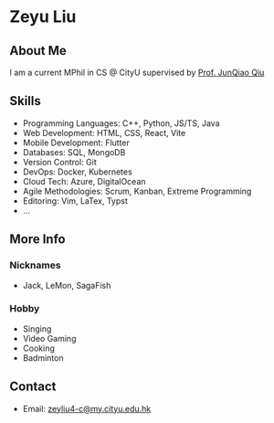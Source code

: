 # Zeyu Liu
## About Me
I am a current MPhil in CS @ CityU supervised by [Prof. JunQiao Qiu](https://junqiaoqiu.github.io/)

## Skills
- Programming Languages: C++, Python, JS/TS, Java
- Web Development: HTML, CSS, React, Vite
- Mobile Development: Flutter
- Databases: SQL, MongoDB
- Version Control: Git
- DevOps: Docker, Kubernetes
- Cloud Tech: Azure, DigitalOcean
- Agile Methodologies: Scrum, Kanban, Extreme Programming
- Editoring: Vim, LaTex, Typst
- ...

## More Info
### Nicknames
- Jack, LeMon, SagaFish

### Hobby
- Singing
- Video Gaming
- Cooking
- Badminton


## Contact
- Email: zeyliu4-c@my.cityu.edu.hk